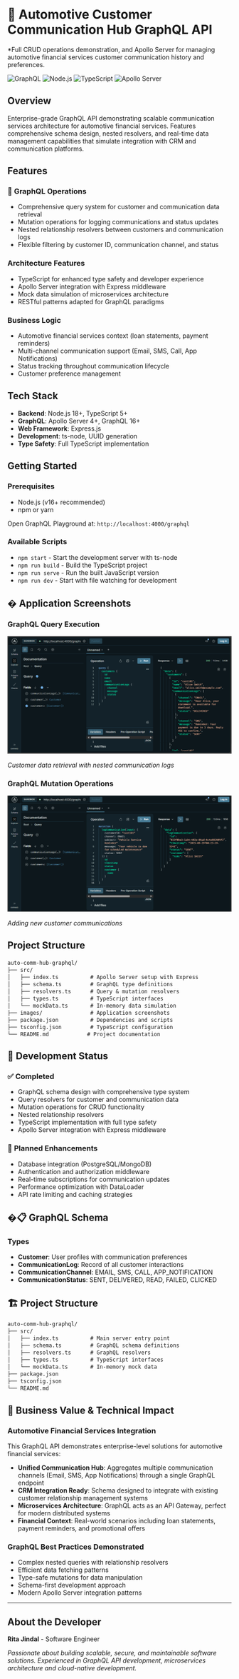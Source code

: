 # 🚗 Automotive Customer Communication Hub GraphQL API

*Full CRUD operations demonstration, and Apollo Server for managing automotive financial services customer communication history and preferences.

![GraphQL](https://img.shields.io/badge/GraphQL-16+-E10098.svg)
![Node.js](https://img.shields.io/badge/Node.js-18+-339933.svg)
![TypeScript](https://img.shields.io/badge/TypeScript-5+-3178C6.svg)
![Apollo Server](https://img.shields.io/badge/Apollo_Server-4+-311C87.svg)

##  Overview

Enterprise-grade GraphQL API demonstrating scalable communication services architecture for automotive financial services. Features comprehensive schema design, nested resolvers, and real-time data management capabilities that simulate integration with CRM and communication platforms.

##  Features

### 🎯 **GraphQL Operations**
- Comprehensive query system for customer and communication data retrieval
- Mutation operations for logging communications and status updates
- Nested relationship resolvers between customers and communication logs
- Flexible filtering by customer ID, communication channel, and status

###  **Architecture Features**
- TypeScript for enhanced type safety and developer experience
- Apollo Server integration with Express middleware
- Mock data simulation of microservices architecture
- RESTful patterns adapted for GraphQL paradigms

###  **Business Logic**
- Automotive financial services context (loan statements, payment reminders)
- Multi-channel communication support (Email, SMS, Call, App Notifications)
- Status tracking throughout communication lifecycle
- Customer preference management

##  Tech Stack

- **Backend**: Node.js 18+, TypeScript 5+
- **GraphQL**: Apollo Server 4+, GraphQL 16+
- **Web Framework**: Express.js
- **Development**: ts-node, UUID generation
- **Type Safety**: Full TypeScript implementation

##  Getting Started

### Prerequisites

- Node.js (v16+ recommended)
- npm or yarn

Open GraphQL Playground at: `http://localhost:4000/graphql`

### Available Scripts

- `npm start` - Start the development server with ts-node
- `npm run build` - Build the TypeScript project
- `npm run serve` - Run the built JavaScript version
- `npm run dev` - Start with file watching for development

## �️ Application Screenshots

### GraphQL Query Execution
![GraphQL Query](./images/GraphQL_query.png)

*Customer data retrieval with nested communication logs*

### GraphQL Mutation Operations
![GraphQL Mutation](./images/GraphQL_mutation.png)

*Adding new customer communications*

##  Project Structure

```text
auto-comm-hub-graphql/
├── src/
│   ├── index.ts          # Apollo Server setup with Express
│   ├── schema.ts         # GraphQL type definitions
│   ├── resolvers.ts      # Query & mutation resolvers
│   ├── types.ts          # TypeScript interfaces
│   └── mockData.ts       # In-memory data simulation
├── images/               # Application screenshots
├── package.json          # Dependencies and scripts
├── tsconfig.json         # TypeScript configuration
└── README.md            # Project documentation
```

## 🚧 Development Status

### ✅ **Completed**
- GraphQL schema design with comprehensive type system
- Query resolvers for customer and communication data
- Mutation operations for CRUD functionality
- Nested relationship resolvers
- TypeScript implementation with full type safety
- Apollo Server integration with Express middleware

### 🔄 **Planned Enhancements**
- Database integration (PostgreSQL/MongoDB)
- Authentication and authorization middleware
- Real-time subscriptions for communication updates
- Performance optimization with DataLoader
- API rate limiting and caching strategies

## �📋 GraphQL Schema

### Types

- **Customer**: User profiles with communication preferences
- **CommunicationLog**: Record of all customer interactions
- **CommunicationChannel**: EMAIL, SMS, CALL, APP_NOTIFICATION
- **CommunicationStatus**: SENT, DELIVERED, READ, FAILED, CLICKED


## 🏗 Project Structure

```
auto-comm-hub-graphql/
├── src/
│   ├── index.ts          # Main server entry point
│   ├── schema.ts         # GraphQL schema definitions
│   ├── resolvers.ts      # GraphQL resolvers
│   ├── types.ts          # TypeScript interfaces
│   └── mockData.ts       # In-memory mock data
├── package.json
├── tsconfig.json
└── README.md
```

## 🎯 Business Value & Technical Impact

### **Automotive Financial Services Integration**
This GraphQL API demonstrates enterprise-level solutions for automotive financial services:

- **Unified Communication Hub**: Aggregates multiple communication channels (Email, SMS, App Notifications) through a single GraphQL endpoint
- **CRM Integration Ready**: Schema designed to integrate with existing customer relationship management systems
- **Microservices Architecture**: GraphQL acts as an API Gateway, perfect for modern distributed systems
- **Financial Context**: Real-world scenarios including loan statements, payment reminders, and promotional offers

### **GraphQL Best Practices Demonstrated**
- Complex nested queries with relationship resolvers
- Efficient data fetching patterns
- Type-safe mutations for data manipulation
- Schema-first development approach
- Modern Apollo Server integration patterns

---

## About the Developer

**Rita Jindal** - Software Engineer

*Passionate about building scalable, secure, and maintainable software solutions. Experienced in GraphQL API development, microservices architecture and cloud-native development.*
